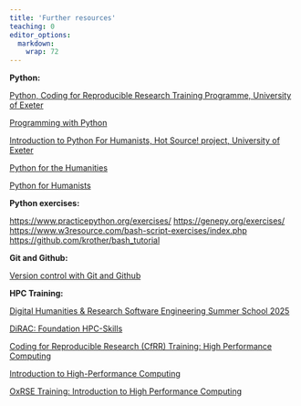 ```yaml
---
title: 'Further resources'
teaching: 0
editor_options: 
  markdown: 
    wrap: 72
---
```


**Python:**

[Python, Coding for Reproducible Research Training Programme, University
of
Exeter](https://coding-for-reproducible-research.github.io/CfRR_Courses/course_homepages/python.html)

[Programming with
Python](https://swcarpentry.github.io/python-novice-inflammation/)

[Introduction to Python For Humanists, Hot Source! project, University
of
Exeter](https://colab.research.google.com/drive/1xWNivlzLh9Kuxc2ytLxJbFK3oa45_Hde#scrollTo=1XtD1W0YrJev)

[Python for the
Humanities](https://felipeadet.github.io/PythonforHumanities/)

[Python for
Humanists](https://caltechlibrary.github.io/python-humanities-lesson/)

**Python exercises:**

<https://www.practicepython.org/exercises/>
<https://genepy.org/exercises/>
<https://www.w3resource.com/bash-script-exercises/index.php>
<https://github.com/krother/bash_tutorial>

**Git and Github:**

[Version control with Git and
Github](https://durhamarc-training.github.io/2025-07-03-DISKAH/)

**HPC Training:**

[Digital Humanities & Research Software Engineering Summer School
2025](https://github.com/kingsdigitallab/dh-rse-summer-school-2025)

[DiRAC: Foundation
HPC-Skills](https://dirac.ac.uk/LD-courses/hpc-skills-training/)

[Coding for Reproducible Research (CfRR) Training: High Performance
Computing](https://coding-for-reproducible-research.github.io/CfRR_Courses/course_homepages/high_performance_computing.html)

[Introduction to High-Performance
Computing](https://carpentries-incubator.github.io/hpc-intro/)

[OxRSE Training: Introduction to High Performance
Computing](https://train.rse.ox.ac.uk/material/HPCu/high_performance_computing/hpc_intro)

